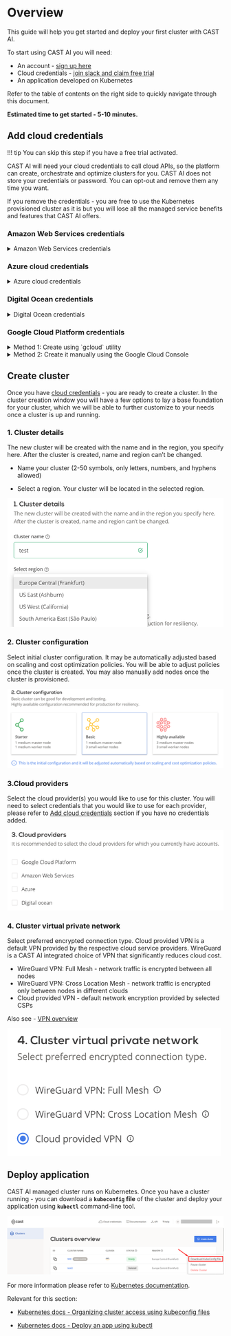 # Overview

This guide will help you get started and deploy your first cluster with CAST AI.
 
To start using CAST AI you will need:

- An account - [sign up here](https://console.cast.ai/signup)
- Cloud credentials - [join slack and claim free trial](https://join.slack.com/t/castai-community/shared_invite/zt-kxomy09z-p_tbccVJ61azObIt~GUjXQ)
- An application developed on Kubernetes

Refer to the table of contents on the right side to quickly navigate through this document.

**Estimated time to get started - 5-10 minutes.**

## Add cloud credentials

!!! tip
    You can skip this step if you have a free trial activated.

CAST AI will need your cloud credentials to call cloud APIs, so the platform can create, orchestrate and optimize clusters for you. CAST AI does not store your credentials or password. You can opt-out and remove them any time you want.

If you remove the credentials - you are free to use the Kubernetes provisioned cluster as it is but you will lose all the managed service benefits and features that CAST AI offers.

### Amazon Web Services credentials
<details>
<summary>Amazon Web Services credentials</summary>
<p>
To add AWS credentials you will need: <b>Access key ID , Secret access key</b>.
<br>
<ol>
<li>Add a new user
   <ul><li> Open <a href="https://console.aws.amazon.com">https://console.aws.amazon.com</a></li>
   <li> Open the IAM service, then go to Users and click on Add user</li>
   <li> Select <b>Programmatic access</b></li></ul>
<li>Create a new group
<br>
   <ul><li> Select the following permissions as</li>
   <li><b> AmazonVPCFullAccess, AmazonEC2FullAccess</b> and <b>IAMFullAccess</b></li>
   </ul>
<li>Paste cloud credentials
<br>
   <ul><li> Once you reach the last page ("Create user"), copy the <b>access key ID</b> and <b>secret access key</b>, and paste them to the form in CAST AI console.</li></ul>
   </ol>
   </li>
   </p>

<p><a href="ttps://docs.aws.amazon.com/eks/latest/userguide/security-iam.html#security_iam_access-manage">Documentation on AWS Identity and Access Management.</a></p>
</details>

### Azure cloud credentials
<details>
  <summary>Azure cloud credentials</summary>
 <p>
    To add Azure credentials you will need: <b>Directory (Tenant) ID, Application (Client ID), Client Secret, Subscription ID</b>.
 <br>
 <br>
    To get started, you need to create an Active Directory (AD) service principal in your Azure account and assign the required permissions.
    <ol>
    <li>Create App registration
     <ul>
       <li> Open <a href="https://portal.azure.com">https://portal.azure.com</a></li>
       <li> Go to App registrations -> New registration -> Enter display name -> click Register.</li>
       <li> Paste in the <b>Directory (tenant) ID</b> to the form on the left side.</li>
       <li> Paste in the <b>Application (client) ID</b> to the form on the left side.</li>
       <li> Select Certificates & secrets in the left sidebar menu.</li>
       <li> Create a new client secret without expiration.</li>
       <li> Paste in the new client secret value to the form on the left side, to the <b>Client Secret</b> field.</li>
     </ul>
     </li>
    <li>Give access to the CAST AI application by requesting a sign-in using a browser
     <ul>
       <li> Accept CAST AI application.</li>
       <li> After Sign-in you should see <b>Permissions requested</b> window. Click Accept which will allow you to add the CAST AI application role.</li>
    </ul>
    </li>
    <li>Assign the roles
     <ul>
       <li> Open Subscriptions page and go to your subscription.</li>
       <li> Paste in the <b>Subscription ID</b> to the form on the left side.</li>
       <li> Select the Access Control (IAM) in the left sidebar menu.</li>
       <li> Add the role assignment with Role: Contributor, and in the Select search field type your Client Secret (created during the first step).</li>
       <li> Add another role assignment with Role: Contributor, and in the Select input field search for <b>CAST AI Shared Images</b> then click save (if the role is not visible please check previous step and try again).</li>
      </ul>
      </li>
      </ol>
     </p>

<p><a href="https://docs.microsoft.com/en-us/azure/active-directory/develop/app-objects-and-service-principals">Documentation on Azure Cloud EKS IAM Policies, Roles, and Permissions.</a></p>
</details>

### Digital Ocean credentials
<details>
  <summary>Digital Ocean credentials</summary>
 <p>
To add Digital Ocean credentials you will need: <b>Personal Access Token</b>.
<br>
To get started, you need to create a Personal Access Token and define its access permissions.
<ol>
<li>Sign into your <a href="https://cloud.digitalocean.com/">Digital Ocean</a> account
<li>Click the <b>API tab</b> on the left sidebar at the bottom
   <ul><li> <a href="https://cloud.digitalocean.com/account/api/tokens">API tokens</a></ul>
<li>Click <b>Generate New Token</b> in the Personal Access Token section
<li>Add a name and select both the <b>read</b> and <b>write</b> scopes
<li>Click <b>Generate Token</b>
<li>The token will be displayed only once under the name you gave it. Paste the token in the credentials form in CAST AI console.
</ol>
 </p>
</details>

### Google Cloud Platform credentials

<details>
  <summary>Method 1: Create using `gcloud` utility</summary>
  <p>
  <h1>Prerequisites</h1>
  <ul>
  <li> (recommended) Visit the Google Cloud Platform <https://console.cloud.google.com/> and make sure you have selected the right project. Project needs to be precreated with billing account linked (can be free $300 trial). Open Cloud Shell at the top right side of menu bar.</li>
  <li> (alternative) You can also use your local <code>gcloud</code> installation. Make sure that you have activated the right project (<code>gcloud projects list</code> and <code>gcloud config set project {{desired-project-id-here}}</code>)</li>
  </ul></p>
  <h1>Generate service account</h1>
  <p>Run the script displayed below. It will create a new service account with the required permissions, enable the required APIs, and print your service account key JSON.</p>
    
  <pre><code>
    bash
    /bin/bash -c "$(curl -fsSL https://raw.githubusercontent.com/castai/docs/main/docs/getting-started/configuring-gcp-credentials/script.sh)"
  </pre></code>

  <p>You will see the following output:</p>
       
  <pre><code>
    bash
    user@cloudshell:~ (project)$ /bin/bash -c "$(curl -fsSL https://raw.githubusercontent.com/castai/docs/main/docs/getting-started/configuring-gcp-credentials/script.sh)"
       
    Your active configuration is: [cloudshell-25962]
    Operation "operations/acf.p2-294512688956-58cd0d54-dde2-4db3-8114-582e01768453" finished successfully.
    Created service account [castai-credentials-1613140179].
    created key [89d0debfef9d2e83c967b65615569a24fd8cdad4] of type [json] as [castai-credentials-1613140179.json] for [castai-credentials-1613140179@project.iam.gserviceaccount.com]
    Activated service account credentials for: [castai-credentials-1613140179@project.iam.gserviceaccount.com]
    {
    "type": "service_account",
    "project_id": "project",
    "private_key_id": "xxxxxxxxxxxxxxxxxxxxxx",
    "private_key": "-----BEGIN PRIVATE KEY-----\nxxxxxxxxxxxxxxxxxxxxxx\n-----END PRIVATE KEY-----\n",
    "client_email": "castai-credentials-1613140179@project.iam.gserviceaccount.com",
    "client_id": "xxxxxxxxxxxxxxxxxxxxxx",
    "auth_uri": "https://accounts.google.com/o/oauth2/auth",
    "token_uri": "https://oauth2.googleapis.com/token",
    "auth_provider_x509_cert_url": "https://www.googleapis.com/oauth2/v1/certs",
    "client_x509_cert_url": "https://www.googleapis.com/robot/v1/metadata/x509/castai-credentials-1613140179%40project.iam.gserviceaccount.com"
    }
  </pre></code>

  <p>Copy the displayed JSON and use it in the <i>create gcp cloud credentials</i> screen.</p>
<hr>
 <h3><b>Cloud Shell will copy a selected text automatically. Do not use <code>ctrl+c</code> as <code>"private_key"</code> part of the JSON might get corrupted due to word wrapping.</b></h3>
 <hr>
  
</details>


<details>
  <summary>Method 2:  Create it manually using the Google Cloud Console</summary>
 <p>
To add GCP credentials you will need: <b>Service Account JSON</b>.
<br>
To get started, you need to create a service account in your Google Cloud Platform account and assign the required permissions.
<ol>
<li>Enable APIs for your project
<ul>
   <li> <a href="https://console.cloud.google.com/apis/api/iam.googleapis.com/overview">Identity and Access Management (IAM) API</a>
   <li> <a href="https://console.cloud.google.com/apis/api/cloudresourcemanager.googleapis.com/overview">Resource Manager API</a>
   <li> <a href="https://console.cloud.google.com/apis/api/compute.googleapis.com/overview">Compute Engine API</a>
</ul>
<li>Create Service account
<ul>
   <li> Open <a href="https://console.cloud.google.com">https://console.cloud.google.com</a>
   <li> Select IAM & Admin and go to Service accounts
   <li> Create a new service account and assign these roles
   <ul>
     <li> Compute Admin
     <li> +add another role - Service Account User
     <li> +add another role - Service Account Admin
     <li> +add another role - Role Administrator
     <li> +add another role - Service Account Key Admin
     <li> +add another role - Project IAM Admin
     </ul>
   <li> Once you have created a Service Account, open the Service Accounts list view and find your newly created account. Then click on the button in the <b>Actions</b> column and select Create key with Key type set to JSON.
   <li> After the JSON file is downloaded, copy its contents to the input field or click on the Read from file button to import the file.
   </ul></ol>
 </p>
</details>

## Create cluster

Once you have [cloud credentials](../getting-started/#add-cloud-credentials) - you are ready to create a cluster. In the cluster creation window you will have a few options to lay a base foundation for your cluster, which we will be able to further customize to your needs once a cluster is up and running.

### 1. Cluster details

The new cluster will be created with the name and in the region, you specify here.
After the cluster is created, name and region can’t be changed.

- Name your cluster (2-50 symbols, only letters, numbers, and hyphens allowed)

- Select a region. Your cluster will be located in the selected region.

![](getting-started/cluster-details.png)
  
### 2. Cluster configuration

Select initial cluster configuration. It may be automatically adjusted based on scaling and cost optimization policies. You will be able to adjust policies once the cluster is created. You may also manually add nodes once the cluster is provisioned.

![](getting-started/cluster-configuration.png)

### 3.Cloud providers

Select the cloud provider(s) you would like to use for this cluster. You will need to select credentials that you would like to use for each provider, please refer to [Add cloud credentials](../getting-started/#add-cloud-credentials) section if you have no credentials added.

![](getting-started/cloud-providers.png)

### 4. Cluster virtual private network

Select preferred encrypted connection type. Cloud provided VPN is a default VPN provided by the respective cloud service providers. WireGuard is a CAST AI integrated choice of VPN that significantly reduces cloud cost.

- WireGuard VPN: Full Mesh - network traffic is encrypted between all nodes
- WireGuard VPN: Cross Location Mesh - network traffic is encrypted only between nodes in different clouds
- Cloud provided VPN - default network encryption provided by selected CSPs

Also see - [VPN overview](../concepts/vpn-overview.md)

![](getting-started/cluster-vpn.png)

## Deploy application

CAST AI managed cluster runs on Kubernetes. Once you have a cluster running - you can download a **`kubeconfig` file** of the cluster and deploy your application using **`kubectl`** command-line tool.

![](getting-started/downloadkubeconfig.png)

For more information please refer to [Kubernetes documentation](https://kubernetes.io/docs/home/).

Relevant for this section:

- [Kubernetes docs - Organizing cluster access using kubeconfig files](https://kubernetes.io/docs/concepts/configuration/organize-cluster-access-kubeconfig/)

- [Kubernetes docs - Deploy an app using kubectl](https://kubernetes.io/docs/tutorials/kubernetes-basics/deploy-app/deploy-intro/)
